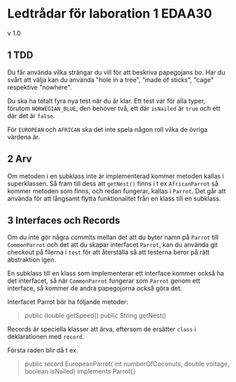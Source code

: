 # Ledtrådar för laboration 1 EDAA30
v 1.0

## 1 TDD
Du får använda vilka strängar du vill för att beskriva papegojans bo. 
Har du svårt att välja kan du använda "hole in a tree",
"made of sticks", "cage" respektive "nowhere".

Du ska ha totalt fyra nya test när du är klar. 
Ett test var för alla typer, förutom `NORWEGIAN_BLUE`, den behöver två, 
ett där `isNailed` är `true` och ett där det är `false`. 

För `EUROPEAN` och `AFRICAN` ska det inte spela någon roll vilka de övriga värdena är.

## 2 Arv

Om metoden i en subklass inte är implementerad kommer 
metoden kallas i superklassen.
Så fram till dess att `getNest()` finns i  t ex `AfricanParrot`
så kommer metoden som finns, och redan fungerar, kallas i `Parrot`.
Det går att använda för att långsamt flytta funktionalitet från en 
klass till en subklass. 

## 3 Interfaces och Records

Om du inte gör några commits mellan det att du byter namn på `Parrot` till `CommonParrot`
och det att du skapar interfacet `Parrot`, 
kan du använda git checkout på filerna i `test` för att återställa 
så att testerna beror på rätt abstraktion igen.

En subklass till en klass som implementerar ett interface kommer också ha det interfacet,
så när `CommonParrot` fungerar som `Parrot` genom ett interface, 
så kommer de andra papegojorna också göra det.

Interfacet Parrot bör ha följande metoder:
> public double getSpeed()
> public String getNest()

Records är speciella klasser att ärva, eftersom de ersätter `class`
i deklarationen med `record`.

Första raden blir då t ex.
> public record EuropeanParrot( int numberOfCoconuts, double voltage, boolean isNailed) implements Parrot{}
